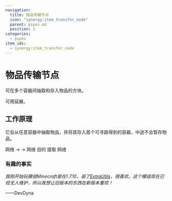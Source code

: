 ```yaml
---
navigation:
  title: 物品传输节点
  icon: "synergy:item_transfer_node"
  parent: pipes.md
  position: 1
categories:
  - pipes
item_ids:
  - synergy:item_transfer_node
---
```


# 物品传输节点

可在多个容器间抽取和存入物品的方块。

可用<ItemLink id="synergy:pipe" />延展。

<BlockImage id="synergy:item_transfer_node" scale="4.0" p:north="false" p:south="false" p:east="false" p:west="false" p:up="false"/>

<RecipeFor id="synergy:item_transfer_node" />

<Recipe id="synergy:item_transfer_node_alt" />

## 工作原理

它会从任意容器中抽取物品，并将其存入首个可寻路得到的容器，中途不会暂存物品。

<GameScene zoom="4" interactive={true}>
  <Block x="4" id="minecraft:chest"/>
  <Block x="0" id="minecraft:chest"/>

  <Block x="4" y="1" id="synergy:item_transfer_node" p:north="false" p:south="false" p:east="false" p:west="true" p:up="false"/>

  <Block x="3" y="1" id="synergy:pipe" p:north="false" p:south="false" p:east="true" p:west="true" p:up="false" p:down="false"/>

  <Block x="2" y="1" id="synergy:pipe" p:north="false" p:south="false" p:east="true" p:west="true" p:up="false" p:down="false"/>

  <Block x="1" y="1" id="synergy:pipe" p:north="false" p:south="false" p:east="true" p:west="true" p:up="false" p:down="false"/>

  <Block x="0" y="1" id="synergy:pipe" p:north="false" p:south="false" p:east="true" p:west="false" p:up="false" p:down="true"/>

  <BoxAnnotation color="#00FF00" min="0.0 0.0 0.0" max="1.0 1.0 1.0">
       网络 -> <ItemImage id="minecraft:cobblestone" scale="0.75" />
  </BoxAnnotation>

  <BoxAnnotation color="#00FF00" min="4.0 0.0 0.0" max="5.0 1.0 1.0">
        <ItemImage id="minecraft:cobblestone" scale="0.75" /> -> 网络
  </BoxAnnotation>

  <BoxAnnotation color="#FF0000" min="0.39 1.39 0.39" max="0.61 1.61 0.61">
        目的
  </BoxAnnotation>

  <BoxAnnotation color="#0099FF" min="4.39 1.39 0.39" max="4.61 1.61 0.61">
        提取
  </BoxAnnotation>

  <BoxAnnotation color="#FFFF00" min="0.78 1.39 0.39" max="4.22 1.61 0.61">
        网络
  </BoxAnnotation>

</GameScene>

### 有趣的事实

_我刚开始玩模组Minecraft是在1.7.10，装了[ExtraUtils](https://ftbwiki.org/Extra_Utilities)，很喜欢。这个模组现在已经无人维护，所以我想让旧版本的东西在新版本重现！_

——DevDyna

